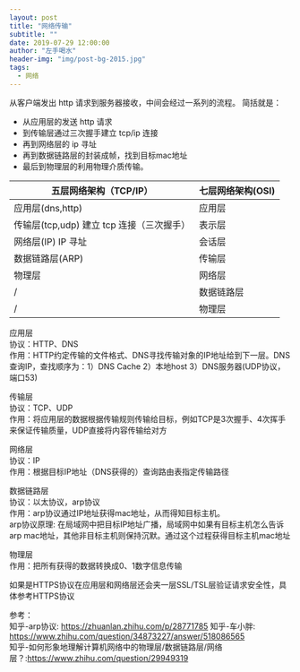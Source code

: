```yaml
---
layout: post
title: "网络传输"
subtitle: ""
date: 2019-07-29 12:00:00
author: "左手喝水"
header-img: "img/post-bg-2015.jpg"
tags:
  - 网络
---
```


从客户端发出 http 请求到服务器接收，中间会经过一系列的流程。 简括就是：

- 从应用层的发送 http 请求
- 到传输层通过三次握手建立 tcp/ip 连接
- 再到网络层的 ip 寻址
- 再到数据链路层的封装成帧，找到目标mac地址
- 最后到物理层的利用物理介质传输。

| 五层网络架构（TCP/IP）                    | 七层网络架构(OSI) |
| -----------------------------------------  | ----------------- |
| 应用层(dns,http)                            | 应用层            |
| 传输层(tcp,udp) 建立 tcp 连接（三次握手）      | 表示层            |
| 网络层(IP) IP 寻址                      | 会话层            |
| 数据链路层(ARP)                             | 传输层            |
| 物理层                                     | 网络层            |
| /                                         | 数据链路层        |
| /                                         | 物理层            |

应用层  
协议：HTTP、DNS  
作用：HTTP约定传输的文件格式、DNS寻找传输对象的IP地址给到下一层。DNS查询IP，查找顺序为：1）DNS Cache 2）本地host 3）DNS服务器(UDP协议，端口53)

传输层  
协议：TCP、UDP  
作用：将应用层的数据根据传输规则传输给目标，例如TCP是3次握手、4次挥手来保证传输质量，UDP直接将内容传输给对方

网络层  
协议：IP  
作用：根据目标IP地址（DNS获得的）查询路由表指定传输路径

数据链路层  
协议：以太协议，arp协议  
作用：arp协议通过IP地址获得mac地址，从而得知目标主机。  
arp协议原理:  在局域网中把目标IP地址广播，局域网中如果有目标主机怎么告诉arp mac地址，其他非目标主机则保持沉默。通过这个过程获得目标主机mac地址

物理层  
作用：把所有获得的数据转换成0、1数字信息传输

如果是HTTPS协议在应用层和网络层还会夹一层SSL/TSL层验证请求安全性，具体参考HTTPS协议

参考：  
知乎-arp协议: <https://zhuanlan.zhihu.com/p/28771785>
知乎-车小胖: <https://www.zhihu.com/question/34873227/answer/518086565>  
知乎-如何形象地理解计算机网络中的物理层/数据链路层/网络层？:<https://www.zhihu.com/question/29949319>  
